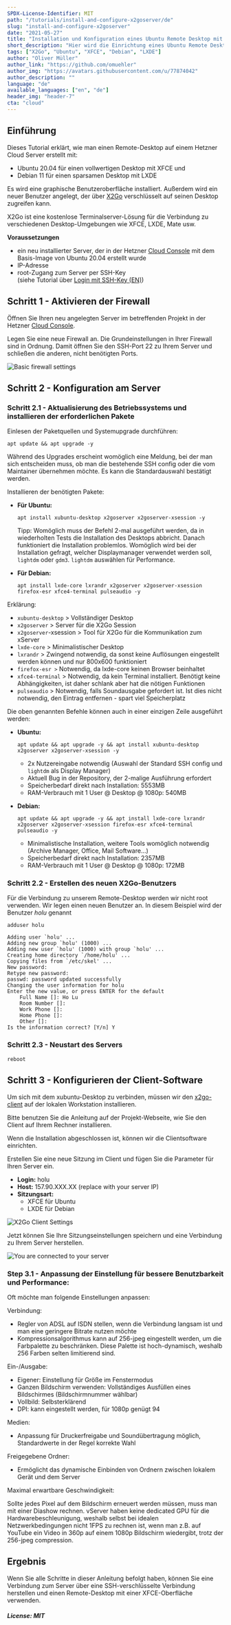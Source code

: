 ```yaml
---
SPDX-License-Identifier: MIT
path: "/tutorials/install-and-configure-x2goserver/de"
slug: "install-and-configure-x2goserver"
date: "2021-05-27"
title: "Installation und Konfiguration eines Ubuntu Remote Desktop mit XFCE unter Verwendung von X2Go"
short_description: "Hier wird die Einrichtung eines Ubuntu Remote Desktop mit X2Go-Server in der Hetzner Cloud beschrieben. Als leichtgewichtige Desktop-Umgebung wird XFCE genutzt"
tags: ["X2Go", "Ubuntu", "XFCE", "Debian", "LXDE"]
author: "Oliver Müller"
author_link: "https://github.com/omuehler"
author_img: "https://avatars.githubusercontent.com/u/77874042"
author_description: ""
language: "de"
available_languages: ["en", "de"]
header_img: "header-7"
cta: "cloud"
---
```


## Einführung

Dieses Tutorial erklärt, wie man einen Remote-Desktop auf einem Hetzner Cloud Server erstellt mit:
- Ubuntu 20.04 für einen vollwertigen Desktop mit XFCE und
- Debian 11 für einen sparsamen Desktop mit LXDE

Es wird eine graphische Benutzeroberfläche installiert. Außerdem wird ein neuer Benutzer angelegt, der über [X2Go](https://wiki.x2go.org/doku.php) verschlüsselt auf seinen Desktop zugreifen kann.

X2Go ist eine kostenlose Terminalserver-Lösung für die Verbindung zu verschiedenen Desktop-Umgebungen wie XFCE, LXDE, Mate usw.

**Voraussetzungen**

 - ein neu installierter Server, der in der Hetzner [Cloud Console](https://console.hetzner.cloud/) mit dem Basis-Image von Ubuntu 20.04 erstellt wurde
 - IP-Adresse
 - root-Zugang zum Server per SSH-Key <br> (siehe Tutorial über [Login mit SSH-Key (EN)](https://community.hetzner.com/tutorials/add-ssh-key-to-your-hetzner-cloud))

## Schritt 1 - Aktivieren der Firewall

Öffnen Sie Ihren neu angelegten Server im betreffenden Projekt in der Hetzner [Cloud Console](https://console.hetzner.cloud/).

Legen Sie eine neue Firewall an. Die Grundeinstellungen in Ihrer Firewall sind in Ordnung. Damit öffnen Sie den SSH-Port 22 zu Ihrem Server und schließen die anderen, nicht benötigten Ports.

![Basic firewall settings](images/firewall.png)

## Schritt 2 - Konfiguration am Server

### Schritt 2.1 - Aktualisierung des Betriebssystems und installieren der erforderlichen Pakete

Einlesen der Paketquellen und Systemupgrade durchführen:

```
apt update && apt upgrade -y
```

Während des Upgrades erscheint womöglich eine Meldung, bei der man sich entscheiden muss, ob man die bestehende SSH config oder die vom Maintainer übernehmen möchte. Es kann die Standardauswahl bestätigt werden.

Installieren der benötigten Pakete:

- **Für Ubuntu:**
  
  ```
  apt install xubuntu-desktop x2goserver x2goserver-xsession -y
  ```
  
  Tipp: Womöglich muss der Befehl 2-mal ausgeführt werden, da in wiederholten Tests die Installation des Desktops abbricht. Danach funktioniert die Installation problemlos.
  Womöglich wird bei der Installation gefragt, welcher Displaymanager verwendet werden soll, `lightdm` oder `gdm3`. `lightdm` auswählen für Performance.
 
- **Für Debian:**
  
  ```
  apt install lxde-core lxrandr x2goserver x2goserver-xsession firefox-esr xfce4-terminal pulseaudio -y
  ```

Erklärung:

- `xubuntu-desktop` > Vollständiger Desktop
- `x2goserver` > Server für die X2Go Session
- `x2goserver`-xsession > Tool für X2Go für die Kommunikation zum xServer
- `lxde-core` > Minimalistischer Desktop
- `lxrandr` > Zwingend notwendig, da sonst keine Auflösungen eingestellt werden können und nur 800x600 funktioniert
- `firefox-esr >` Notwendig, da lxde-core keinen Browser beinhaltet
- `xfce4-terminal` > Notwendig, da kein Terminal installiert. Benötigt keine Abhängigkeiten, ist daher schlank aber hat die nötigen Funktionen
- `pulseaudio` > Notwendig, falls Soundausgabe gefordert ist. Ist dies nicht notwendig, den Eintrag entfernen - spart viel Speicherplatz

Die oben genannten Befehle können auch in einer einzigen Zeile ausgeführt werden:

- **Ubuntu:**
  
  ```
  apt update && apt upgrade -y && apt install xubuntu-desktop x2goserver x2goserver-xsession -y
  ```
  
  - 2x Nutzereingabe notwendig (Auswahl der Standard SSH config und `lightdm` als Display Manager)
  - Aktuell Bug in der Repository, der 2-malige Ausführung erfordert
  - Speicherbedarf direkt nach Installation: 5553MB
  - RAM-Verbrauch mit 1 User @ Desktop @ 1080p: 540MB

- **Debian:**

  ```
  apt update && apt upgrade -y && apt install lxde-core lxrandr x2goserver x2goserver-xsession firefox-esr xfce4-terminal pulseaudio -y
  ```
  
  - Minimalistische Installation, weitere Tools womöglich notwendig (Archive Manager, Office, Mail Software...)
  - Speicherbedarf direkt nach Installation: 2357MB
  - RAM-Verbrauch mit 1 User @ Desktop @ 1080p: 172MB

### Schritt 2.2 - Erstellen des neuen X2Go-Benutzers

Für die Verbindung zu unserem Remote-Desktop werden wir nicht root verwenden. Wir legen einen neuen Benutzer an. In diesem Beispiel wird der Benutzer _holu_ genannt

```
adduser holu
```

```Shell
Adding user `holu' ...
Adding new group `holu' (1000) ...
Adding new user `holu' (1000) with group `holu' ...
Creating home directory `/home/holu' ...
Copying files from `/etc/skel' ...
New password: 
Retype new password: 
passwd: password updated successfully
Changing the user information for holu
Enter the new value, or press ENTER for the default
	Full Name []: Ho Lu       
	Room Number []:  
	Work Phone []: 
	Home Phone []: 
	Other []: 
Is the information correct? [Y/n] Y
```

### Schritt 2.3 - Neustart des Servers

```
reboot
```

## Schritt 3 - Konfigurieren der Client-Software

Um sich mit dem xubuntu-Desktop zu verbinden, müssen wir den [x2go-client](https://wiki.x2go.org/doku.php/doc:installation:x2goclient) auf der lokalen Workstation installieren.

Bitte benutzen Sie die Anleitung auf der Projekt-Webseite, wie Sie den Client auf Ihrem Rechner installieren.

Wenn die Installation abgeschlossen ist, können wir die Clientsoftware einrichten.

Erstellen Sie eine neue Sitzung im Client und fügen Sie die Parameter für Ihren Server ein.

 - **Login:** holu
 - **Host:** 157.90.XXX.XX (replace with your server IP)
 - **Sitzungsart:**
   - XFCE für Ubuntu
   - LXDE für Debian

![X2Go Client Settings](images/x2go-client.png)

Jetzt können Sie Ihre Sitzungseinstellungen speichern und eine Verbindung zu Ihrem Server herstellen.

![You are connected to your server](images/connection.png)

### Step 3.1 - Anpassung der Einstellung für bessere Benutzbarkeit und Performance:

Oft möchte man folgende Einstellungen anpassen:

Verbindung:

- Regler von ADSL auf ISDN stellen, wenn die Verbindung langsam ist und man eine geringere Bitrate nutzen möchte
- Kompressionsalgorithmus kann auf 256-jpeg eingestellt werden, um die Farbpalette zu beschränken. Diese Palette ist hoch-dynamisch, weshalb 256 Farben selten limitierend sind.

Ein-/Ausgabe:

- Eigener: Einstellung für Größe im Fenstermodus
- Ganzen Bildschirm verwenden: Vollständiges Ausfüllen eines Bildschirmes (Bildschirmnummer wählbar)
- Vollbild: Selbsterklärend
- DPI: kann eingestellt werden, für 1080p genügt 94

Medien:

- Anpassung für Druckerfreigabe und Soundübertragung möglich, Standardwerte in der Regel korrekte Wahl

Freigegebene Ordner:

- Ermöglicht das dynamische Einbinden von Ordnern zwischen lokalem Gerät und dem Server

Maximal erwartbare Geschwindigkeit:

Sollte jedes Pixel auf dem Bildschirm erneuert werden müssen, muss man mit einer Diashow rechnen. vServer haben keine dedicated GPU für die Hardwarebeschleunigung, weshalb selbst bei idealen Netzwerkbedingungen nicht 1FPS zu rechnen ist, wenn man z.B. auf YouTube ein Video in 360p auf einem 1080p Bildschirm wiedergibt, trotz der 256-jpeg compression.

## Ergebnis

Wenn Sie alle Schritte in dieser Anleitung befolgt haben, können Sie eine Verbindung zum Server über eine SSH-verschlüsselte Verbindung herstellen und einen Remote-Desktop mit einer XFCE-Oberfläche verwenden.

##### License: MIT

<!--

Contributor's Certificate of Origin

By making a contribution to this project, I certify that:

(a) The contribution was created in whole or in part by me and I have
    the right to submit it under the license indicated in the file; or

(b) The contribution is based upon previous work that, to the best of my
    knowledge, is covered under an appropriate license and I have the
    right under that license to submit that work with modifications,
    whether created in whole or in part by me, under the same license
    (unless I am permitted to submit under a different license), as
    indicated in the file; or

(c) The contribution was provided directly to me by some other person
    who certified (a), (b) or (c) and I have not modified it.

(d) I understand and agree that this project and the contribution are
    public and that a record of the contribution (including all personal
    information I submit with it, including my sign-off) is maintained
    indefinitely and may be redistributed consistent with this project
    or the license(s) involved.

Signed-off-by: Oliver Müller, oliver.mueller@hetzner.com

-->
